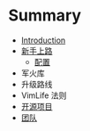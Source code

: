 # Summary

* [Introduction](README.md)
* [新手上路](chapter1.md)
   * [配置](pei_zhi.md)
* 军火库
* 升级路线
* VimLife 法则
* [开源项目](opensource.md)
* [团队](team.md)

